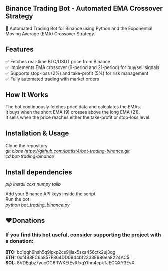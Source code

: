 ## Binance Trading Bot - Automated EMA Crossover Strategy
🚀 Automated Trading Bot for Binance using Python and the Exponential Moving Average (EMA) Crossover Strategy.

## Features  
  ✅ Fetches real-time BTC/USDT price from Binance  
  ✅ Implements EMA crossover (9-period and 21-period) for buy/sell signals  
  ✅ Supports stop-loss (2%) and take-profit (5%) for risk management  
  ✅ Fully automated trading with market orders  

## How It Works  
The bot continuously fetches price data and calculates the EMAs.  
It buys when the short EMA (9) crosses above the long EMA (21).  
It sells when the price reaches either the take-profit or stop-loss level.  

## Installation & Usage  
Clone the repository  
*git clone https://github.com/jbatist4/bot-trading-binance.git*    
*cd bot-trading-binance*  

## Install dependencies  
*pip install ccxt numpy talib*    

Add your Binance API keys inside the script.  
Run the bot  
*python bot_trading_binance.py*  

## ❤️Donations  
### If you find this bot useful, consider supporting the project with a donation:  
**BTC:** bc1qqh6hsh5q9lpxp2cs9ljlax5sxa456ctk2uj3qg  
**ETH:** 0xf4B8FC6a857F864DD0944bf2333E986ea8224AC5  
**SOL:** 8VDEqbz7yucGG6RWKEtEvRfxqYthn4cpkTJECQXY3EvX  
